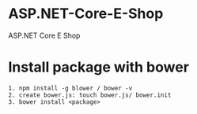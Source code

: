 # ASP.NET-Core-E-Shop
ASP.NET Core E Shop

# Install package with bower
	1. npm install -g blower / bower -v
	2. create bower.js: touch bower.js/ bower.init
	3. bower install <package>